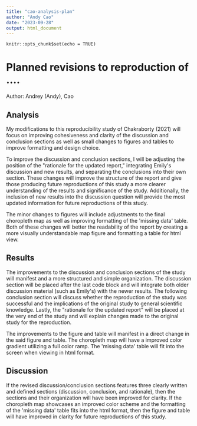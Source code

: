 ```yaml
---
title: "cao-analysis-plan"
author: "Andy Cao"
date: "2023-09-28"
output: html_document
---
```


```{r setup, include=FALSE}
knitr::opts_chunk$set(echo = TRUE)
```

# Planned revisions to reproduction of ....

Author: Andrey (Andy), Cao

## Analysis

My modifications to this reproducibility study of Chakraborty (2021) will focus on improving cohesiveness and clarity of the discussion and conclusion sections as well as small changes to figures and tables to improve formatting and design choice. 

To improve the discussion and conclusion sections, I will be adjusting the position of the "rationale for the updated report," integrating Emily's discussion and new results, and separating the conclusions into their own section.
These changes will improve the structure of the report and give those producing future reproductions of this study a more clearer understanding of the results and significance of the study. 
Additionally, the inclusion of new results into the discussion question will provide the most updated information for future reproductions of this study. 

The minor changes to figures will include adjustments to the final choropleth map as well as improving formatting of the 'missing data' table.
Both of these changes will better the readability of the report by creating a more visually understandable map figure and formatting a table for html view. 

## Results

The improvements to the discussion and conclusion sections of the study will manifest and a more structured and simple organization. 
  The discussion section will be placed after the last code block and will integrate both older discussion material (such as Emily's) with the newer results.
  The following conclusion section will discuss whether the reproduction of the study was successful and the implications of the original study to general scientific knowledge. 
  Lastly, the "rationale for the updated report" will be placed at the very end of the study and will explain changes made to the original study for the reproduction. 

The improvements to the figure and table will manifest in a direct change in the said figure and table. 
  The choropleth map will have a improved color gradient utilizing a full color ramp.
  The 'missing data' table will fit into the screen when viewing in html format. 

## Discussion

If the revised discussion/conclusion sections features three clearly written and defined sections (discussion, conclusion, and rationale), then the sections and their organization will have been improved for clarity.
If the choropleth map showcases an improved color scheme and the formatting of the 'missing data' table fits into the html format, then the figure and table will have improved in clarity for future reproductions of this study.
